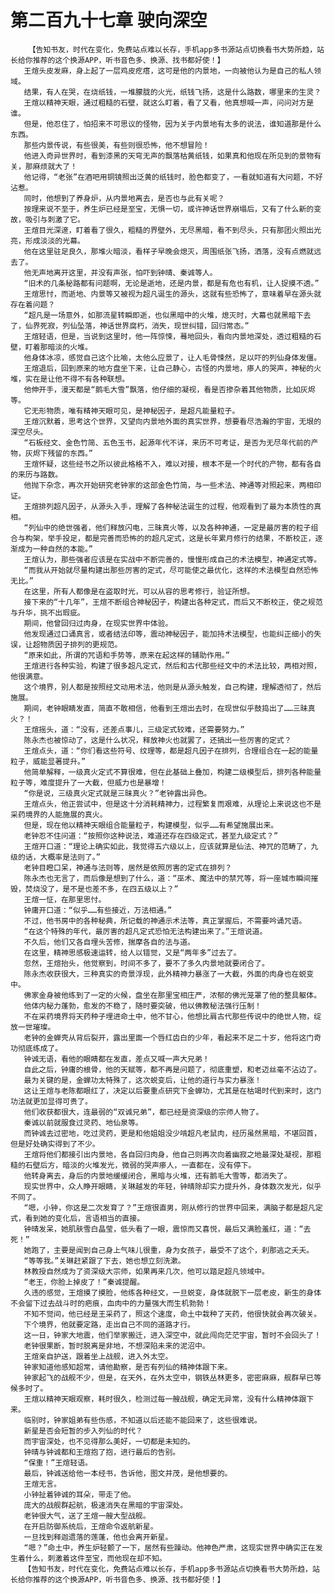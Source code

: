 # 第二百九十七章 驶向深空
        【告知书友，时代在变化，免费站点难以长存，手机app多书源站点切换看书大势所趋，站长给你推荐的这个换源APP，听书音色多、换源、找书都好使！】
       王煊头皮发麻，身上起了一层鸡皮疙瘩，这可是他的内景地，一向被他认为是自己的私人领域。
       结果，有人在哭，在烧纸钱，一堆朦胧的火光，纸钱飞扬，这是什么路数，哪里来的生灵？
       王煊以精神天眼，通过粗糙的石壁，就这么盯着，看了又看，他真想喊一声，问问对方是谁。
       但是，他忍住了，怕招来不可思议的怪物，因为关于内景地有太多的说法，谁知道那是什么东西。
       那些内景传说，有些很美，有些则很恐怖，他不想冒险！
       他进入奇异世界时，看到漆黑的天穹无声的飘落枯黄纸钱，如果真和他现在所见到的景物有关，那麻烦就大了！
       他记得，“老张”在酒吧用铜镜照出泛黄的纸钱时，脸色都变了，一看就知道有大问题，不好沾惹。
       同时，他想到了养身炉，从内景地离去，是否也与此有关呢？
       按理来说不至于，养生炉已经是至宝，无惧一切，或许神话世界崩塌后，又有了什么新的变故，吸引与刺激了它。
       王煊目光深邃，盯着看了很久，粗糙的界壁外，无尽黑暗，看不到尽头，只有那团火照出光亮，形成淡淡的光幕。
       他在这里驻足良久，那堆火暗淡，看样子早晚会熄灭，周围纸张飞扬，洒落，没有点燃就远去了。
       他无声地离开这里，并没有声张，怕吓到钟晴、秦诚等人。
       “旧术的几条秘路都有问题啊，无论是逝地，还是内景，都是有危也有机，让人捉摸不透。”
       王煊思忖，而逝地、内景等又被视为超凡诞生的源头，这就有些恐怖了，意味着早在源头就存在着问题？
       “超凡是一场意外，如那流星转瞬即逝，也似黑暗中的火堆，熄灭时，大幕也就黑暗下去了，仙界死寂，列仙坠落，神话世界腐朽，消失，现世纠错，回归常态。”
       王煊轻语，但是，当说到这里时，他一阵惊悚，蓦地回头，看向内景地深处，透过粗糙的石壁，盯着那暗淡的火堆。
       他身体冰凉，感觉自己这个比喻，太他么应景了，让人毛骨悚然，足以吓的列仙身体发僵。
       王煊退后，回到原来的地方盘坐下来，让自己静心，古怪的内景地，瘆人的哭声，神秘的火堆，实在是让他不得不有各种联想。
       他伸开手，漫天都是“鹅毛大雪”飘落，他仔细的凝视，看是否掺杂着其他物质，比如灰烬等。
       它无形物质，唯有精神天眼可见，是神秘因子，是超凡能量粒子。
       王煊沉默着，思考这个世界，又望向内景地外面的真实世界，想要看尽浩瀚的宇宙，无垠的深空尽头。
       “石板经文、金色竹简、五色玉书，起源年代不详，来历不可考证，是否为无尽年代前的产物，灰烬下残留的东西。”
       王煊怀疑，这些经书之所以彼此格格不入，难以对接，根本不是一个时代的产物，都有各自的来历与路数。
       他抛下杂念，再次开始研究老钟家的这部金色竹简，与一些术法、神通等对照起来，两相印证。
       王煊排列超凡因子，从源头入手，理解了各种秘法诞生的过程，他观看到了最为本质性的真相。
       “列仙中的绝世强者，他们释放闪电，三昧真火等，以及各种神通，一定是最厉害的粒子组合与构架，举手投足，都是完善而恐怖的的超凡定式，这是长年累月修行的结果，不断校正，逐渐成为一种自然的本能。”
       王煊认为，那些强者应该是在实战中不断完善的，慢慢形成自己的术法模型，神通定式等。
       “而我从开始就尽量构建出那些厉害的定式，尽可能使之最优化，这样的术法模型自然恐怖无比。”
       在这里，所有人都像是在盗取时光，可以从容的思考修行，验证所想。
       接下来的“十几年”，王煊不断组合神秘因子，构建出各种定式，而后又不断校正，使之规范与升华，挑不出瑕疵。
       期间，他曾回归过肉身，在现实世界中体验。
       他发现通过口诵真言，或者结法印等，震动神秘因子，能加持术法模型，也能纠正细小的失误，让超物质因子排列的更规范。
       “原来如此，所谓的咒语和手势等，原来在起这样的辅助作用。”
       王煊进行各种实验，构建了很多超凡定式，然后和古代那些经文中的术法比较，两相对照，他很满意。
       这个境界，别人都是按照经文动用术法，他则是从源头触发，自己构建，理解透彻了，然后施展。
       期间，老钟眼睛发直，简直不敢相信，他看到王煊出去时，在现世似乎鼓捣出了……三昧真火？！
       王煊摇头，道：“没有，还差点事儿，三级定式较难，还需要努力。”
       陈永杰也被惊动了，这是什么状况，释放神火也就罢了，还搞出一些厉害的定式？
       王煊点头，道：“你们看这些符号、纹理等，都是超凡因子在排列，合理组合在一起的能量粒子，威能显著提升。”
       他简单解释，一级真火定式不算很难，但在此基础上叠加，构建二级模型后，排列各种能量粒子等，难度提升了一大截，但威力也是暴增！
       “你是说，三级真火定式就是三昧真火？”老钟露出异色。
       王煊点头，他正尝试中，但是这十分消耗精神力，过程繁复而艰难，从理论上来说这也不是采药境界的人能施展的真火。
       但是，现在他以精神天眼组合能量粒子，构建模型，似乎……有希望施展出来。
       老钟忍不住问道：“按照你这种说法，难道还存在四级定式，甚至九级定式？”
       王煊开口道：“理论上确实如此，我觉得五六级以上，应该就算是仙法、神咒的范畴了，九级的话，大概率是法则了。”
       老钟目瞪口呆，神通与法则等，居然是依照厉害的定式在排列？
       陈永杰也无言了，而后像是想到了什么，道：“巫术、魔法中的禁咒等，将一座城市瞬间摧毁，焚烧没了，是不是也差不多，在四五级以上？”
       王煊一怔，在那里思忖。
       钟庸开口道：“似乎……有些接近，万法相通。”
       不过，他书房中的各种秘典，所记载的神通示术法等，真正掌握后，不需要吟诵咒语。
       “在这个特殊的年代，最厉害的超凡定式恐怕无法构建出来了。”王煊说道。
       不久后，他们又各自埋头苦修，揣摩各自的法与道。
       在这里，精神思感极速运转，给人以错觉，又是“两年多”过去了。
       忽然，王煊抬头，他觉察到，时间不多了，要不了多久内景地就要闭合了。
       陈永杰收获很大，三种真实的奇景浮现，此外精神力暴涨了一大截，外面的肉身也在蜕变中。
       佛家金身被他练到了一定的火候，盘坐在那里宝相庄严，浓郁的佛光笼罩了他的整具躯体。
       他体内秘力蓬勃，愈发的不稳了，随时要突破，他以佛教秘法强行压制！
       不在采药境界将天药种子埋进命土中，他不甘心，他想比肩古代那些传说中的绝世人物，绽放一世璀璨。
       老钟的金蝉壳从背后裂开，露出里面一个唇红齿白的少年，看起来不足二十岁，他将这门奇功彻底练成了。
       钟诚无语，看他的眼睛都在发直，差点又喊一声大兄弟！
       自此之后，钟庸的根骨，他的天赋等，都不再是问题了，彻底重塑，和老迈丝毫不沾边了。
       最为关键的是，金蝉功太特殊了，这次蜕变后，让他的道行与实力暴涨！
       这让王煊与老陈都眼红了，决定以后要重点研究下金蝉功，尤其是在枯竭时代到来时，这门功法就更加显得可贵了。
       他们收获都很大，连最弱的“双诚兄弟”，都已经是资深级的宗师人物了。
       秦诚以前就服食过灵药、地仙泉等。
       而钟诚去过密地，吃过灵药，更是和他姐姐没少啃超凡老鼠肉，经历虽然黑暗，不堪回首，但是好处确实得到了不少。
       王煊将他们都接引出内景地，各自回归肉身，他自己则再次向着幽寂之地最深处凝视，那粗糙的石壁后方，暗淡的火堆发光，微弱的哭声瘆人，一直都在，没有停下。
       他转身离去，身后的内景地缓缓闭合，黑暗与火堆，还有鹅毛大雪等，都消失了。
       现实世界中，众人睁开眼睛，关琳越发的年轻，钟晴除却实力提升外，身体数次发光，似乎不同了。
       “嗯，小钟，你这是二次发育了？”王煊很直男，刚从修行的世界中回来，满脑子都是超凡定式，看到她的变化后，言语相当的直接。
       钟晴发呆，她肌肤雪白晶莹，低头看了一眼，震惊而又喜悦，最后又满脸羞红，道：“去死！”
       她跑了，主要是闻到自己身上气味儿很重，身为女孩子，最受不了这个，刹那逃之夭夭。
       “等等我。”关琳赶紧跟了下去，她也想立刻洗漱。
       林教授自然成为了资深级大宗师，如果再来几次，他可以踏足超凡领域中。
       “老王，你脸上掉皮了！”秦诚提醒。
       久违的感觉，王煊摸了摸脸，他练各种经文，一旦蜕变，身体就脱下一层老皮，新生的身体不会留下过去战斗时的疤痕，血肉中的力量强大而生机勃勃！
       不知不觉间，他已经是王采药了，照这个速度，命土中栽种了天药，他很快就会再次破关。
       下个境界，他就要定路，走出自己不同的道路才行。
       这一日，钟家大地震，他们举家搬迁，进入深空中，就此闯向茫茫宇宙，暂时不会回头了！
       老钟很果断，暂时脱离是非地，不想深陷未来的泥沼中。
       王煊亲自护送，跟着坐上战舰，进入外太空。
       钟家知道他感知超常，请他勘察，是否有列仙的精神体跟下来。
       钟家起飞的战舰不少，但是，在天外，在外太空中，钢铁丛林更多，密密麻麻，舰群早已等候多时了。
       王煊以精神天眼观察，耗时很久，检测过每一艘战舰，确定无异常，没有什么精神体跟下来。
       临别时，钟家姐弟有些伤感，不知道以后还能不能回来了，这些很难说。
       新星是否会短暂的步入列仙的时代？
       而宇宙深处，也不见得那么美好，一切都是未知的。
       钟晴与钟诚都和王煊抱了抱，进行最后的告别。
       “保重！”王煊轻语。
       最后，钟诚送给他一本经书，告诉他，图文并茂，是他想要的。
       王煊无言。
       小钟扯着钟诚的耳朵，带走了他。
       庞大的战舰群起航，极速消失在黑暗的宇宙深处。
       老钟很大气，送了王煊一艘大型战舰。
       在开启防御系统后，王煊命令返航新星。
       一旦找到释迦遗落的莲蓬，他也会离开新星。
       “嗯？”命土中，养生炉轻颤了一下，居然有些躁动。他神色严肃，这现实世界中确实正在发生着什么，刺激着这件至宝，而他现在却不知。
       【告知书友，时代在变化，免费站点难以长存，手机app多书源站点切换看书大势所趋，站长给你推荐的这个换源APP，听书音色多、换源、找书都好使！】